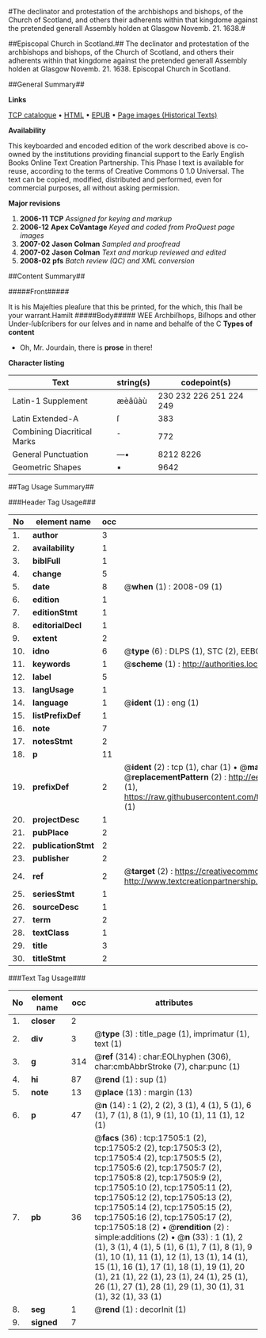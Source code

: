 #The declinator and protestation of the archbishops and bishops, of the Church of Scotland, and others their adherents within that kingdome against the pretended generall Assembly holden at Glasgow Novemb. 21. 1638.#

##Episcopal Church in Scotland.##
The declinator and protestation of the archbishops and bishops, of the Church of Scotland, and others their adherents within that kingdome against the pretended generall Assembly holden at Glasgow Novemb. 21. 1638.
Episcopal Church in Scotland.

##General Summary##

**Links**

[TCP catalogue](http://www.ota.ox.ac.uk/tcp/)  • 
[HTML](http://tei.it.ox.ac.uk/tcp/Texts-HTML/free/A11/A11764.html)  • 
[EPUB](http://tei.it.ox.ac.uk/tcp/Texts-EPUB/free/A11/A11764.epub) • 
[Page images (Historical Texts)](https://data.historicaltexts.jisc.ac.uk/view?pubId=eebo-99852195e&pageId=eebo-99852195e-17505-1)

**Availability**

This keyboarded and encoded edition of the
	       work described above is co-owned by the institutions
	       providing financial support to the Early English Books
	       Online Text Creation Partnership. This Phase I text is
	       available for reuse, according to the terms of Creative
	       Commons 0 1.0 Universal. The text can be copied,
	       modified, distributed and performed, even for
	       commercial purposes, all without asking permission.

**Major revisions**

1. __2006-11__ __TCP__ *Assigned for keying and markup*
1. __2006-12__ __Apex CoVantage__ *Keyed and coded from ProQuest page images*
1. __2007-02__ __Jason Colman__ *Sampled and proofread*
1. __2007-02__ __Jason Colman__ *Text and markup reviewed and edited*
1. __2008-02__ __pfs__ *Batch review (QC) and XML conversion*

##Content Summary##

#####Front#####

It is his Majeſties pleaſure that this be printed, for the which, this ſhall be your warrant.Hamilt
#####Body#####
WEE Archbiſhops, Biſhops and other Under-ſubſcribers for our ſelves and in name and behalfe of the C
**Types of content**

  * Oh, Mr. Jourdain, there is **prose** in there!

**Character listing**


|Text|string(s)|codepoint(s)|
|---|---|---|
|Latin-1 Supplement|æèâûàù|230 232 226 251 224 249|
|Latin Extended-A|ſ|383|
|Combining             Diacritical Marks|̄|772|
|General Punctuation|—•|8212 8226|
|Geometric Shapes|▪|9642|

##Tag Usage Summary##

###Header Tag Usage###

|No|element name|occ|attributes|
|---|---|---|---|
|1.|__author__|3||
|2.|__availability__|1||
|3.|__biblFull__|1||
|4.|__change__|5||
|5.|__date__|8| @__when__ (1) : 2008-09 (1)|
|6.|__edition__|1||
|7.|__editionStmt__|1||
|8.|__editorialDecl__|1||
|9.|__extent__|2||
|10.|__idno__|6| @__type__ (6) : DLPS (1), STC (2), EEBO-CITATION (1), PROQUEST (1), VID (1)|
|11.|__keywords__|1| @__scheme__ (1) : http://authorities.loc.gov/ (1)|
|12.|__label__|5||
|13.|__langUsage__|1||
|14.|__language__|1| @__ident__ (1) : eng (1)|
|15.|__listPrefixDef__|1||
|16.|__note__|7||
|17.|__notesStmt__|2||
|18.|__p__|11||
|19.|__prefixDef__|2| @__ident__ (2) : tcp (1), char (1)  •  @__matchPattern__ (2) : ([0-9\-]+):([0-9IVX]+) (1), (.+) (1)  •  @__replacementPattern__ (2) : http://eebo.chadwyck.com/downloadtiff?vid=$1&page=$2 (1), https://raw.githubusercontent.com/textcreationpartnership/Texts/master/tcpchars.xml#$1 (1)|
|20.|__projectDesc__|1||
|21.|__pubPlace__|2||
|22.|__publicationStmt__|2||
|23.|__publisher__|2||
|24.|__ref__|2| @__target__ (2) : https://creativecommons.org/publicdomain/zero/1.0/ (1), http://www.textcreationpartnership.org/docs/. (1)|
|25.|__seriesStmt__|1||
|26.|__sourceDesc__|1||
|27.|__term__|2||
|28.|__textClass__|1||
|29.|__title__|3||
|30.|__titleStmt__|2||


###Text Tag Usage###

|No|element name|occ|attributes|
|---|---|---|---|
|1.|__closer__|2||
|2.|__div__|3| @__type__ (3) : title_page (1), imprimatur (1), text (1)|
|3.|__g__|314| @__ref__ (314) : char:EOLhyphen (306), char:cmbAbbrStroke (7), char:punc (1)|
|4.|__hi__|87| @__rend__ (1) : sup (1)|
|5.|__note__|13| @__place__ (13) : margin (13)|
|6.|__p__|47| @__n__ (14) : 1 (2), 2 (2), 3 (1), 4 (1), 5 (1), 6 (1), 7 (1), 8 (1), 9 (1), 10 (1), 11 (1), 12 (1)|
|7.|__pb__|36| @__facs__ (36) : tcp:17505:1 (2), tcp:17505:2 (2), tcp:17505:3 (2), tcp:17505:4 (2), tcp:17505:5 (2), tcp:17505:6 (2), tcp:17505:7 (2), tcp:17505:8 (2), tcp:17505:9 (2), tcp:17505:10 (2), tcp:17505:11 (2), tcp:17505:12 (2), tcp:17505:13 (2), tcp:17505:14 (2), tcp:17505:15 (2), tcp:17505:16 (2), tcp:17505:17 (2), tcp:17505:18 (2)  •  @__rendition__ (2) : simple:additions (2)  •  @__n__ (33) : 1 (1), 2 (1), 3 (1), 4 (1), 5 (1), 6 (1), 7 (1), 8 (1), 9 (1), 10 (1), 11 (1), 12 (1), 13 (1), 14 (1), 15 (1), 16 (1), 17 (1), 18 (1), 19 (1), 20 (1), 21 (1), 22 (1), 23 (1), 24 (1), 25 (1), 26 (1), 27 (1), 28 (1), 29 (1), 30 (1), 31 (1), 32 (1), 33 (1)|
|8.|__seg__|1| @__rend__ (1) : decorInit (1)|
|9.|__signed__|7||
